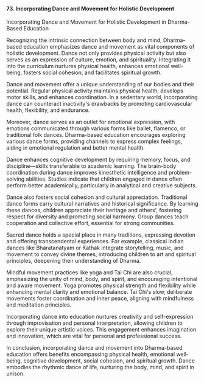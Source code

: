 
#### 73. **Incorporating Dance and Movement for Holistic Development**

Incorporating Dance and Movement for Holistic Development in Dharma-Based Education

Recognizing the intrinsic connection between body and mind, Dharma-based education emphasizes dance and movement as vital components of holistic development. Dance not only provides physical activity but also serves as an expression of culture, emotion, and spirituality. Integrating it into the curriculum nurtures physical health, enhances emotional well-being, fosters social cohesion, and facilitates spiritual growth.

Dance and movement offer a unique understanding of our bodies and their potential. Regular physical activity maintains physical health, develops motor skills, and enhances coordination. In a sedentary world, incorporating dance can counteract inactivity's drawbacks by promoting cardiovascular health, flexibility, and endurance.

Moreover, dance serves as an outlet for emotional expression, with emotions communicated through various forms like ballet, flamenco, or traditional folk dances. Dharma-based education encourages exploring various dance forms, providing channels to express complex feelings, aiding in emotional regulation and better mental health.

Dance enhances cognitive development by requiring memory, focus, and discipline—skills transferable to academic learning. The brain-body coordination during dance improves kinesthetic intelligence and problem-solving abilities. Studies indicate that children engaged in dance often perform better academically, particularly in analytical and creative subjects.

Dance also fosters social cohesion and cultural appreciation. Traditional dance forms carry cultural narratives and historical significance. By learning these dances, children appreciate their heritage and others', fostering respect for diversity and promoting social harmony. Group dances teach cooperation and collective effort, essential for strong communities.

Sacred dance holds a special place in many traditions, expressing devotion and offering transcendental experiences. For example, classical Indian dances like Bharatanatyam or Kathak integrate storytelling, music, and movement to convey divine themes, introducing children to art and spiritual principles, deepening their understanding of Dharma.

Mindful movement practices like yoga and Tai Chi are also crucial, emphasizing the unity of mind, body, and spirit, and encouraging intentional and aware movement. Yoga promotes physical strength and flexibility while enhancing mental clarity and emotional balance. Tai Chi's slow, deliberate movements foster coordination and inner peace, aligning with mindfulness and meditation principles.

Incorporating dance into education nurtures creativity and self-expression through improvisation and personal interpretation, allowing children to explore their unique artistic voices. This engagement enhances imagination and innovation, which are vital for personal and professional success.

In conclusion, incorporating dance and movement into Dharma-based education offers benefits encompassing physical health, emotional well-being, cognitive development, social cohesion, and spiritual growth. Dance embodies the rhythmic dance of life, nurturing the body, mind, and spirit in unison.
